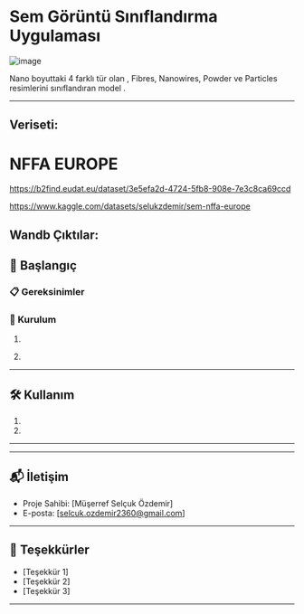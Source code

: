 

# Sem Görüntü Sınıflandırma Uygulaması

![image](https://github.com/SelcukOzdemir23/sem-images-classification/assets/72154925/795b31b9-f827-4841-b3b8-6dbccf372843)

Nano boyuttaki 4 farklı tür olan , Fibres, Nanowires, Powder ve Particles resimlerini sınıflandıran model .

---

## Veriseti:

# NFFA EUROPE
https://b2find.eudat.eu/dataset/3e5efa2d-4724-5fb8-908e-7e3c8ca69ccd

https://www.kaggle.com/datasets/selukzdemir/sem-nffa-europe


## Wandb Çıktılar:


## 🚀 Başlangıç



### 📋 Gereksinimler



### 🔧 Kurulum

1.
    ```

2. 
   

---

## 🛠️ Kullanım

1. 

2.

---




---

## 📬 İletişim

- Proje Sahibi: [Müşerref Selçuk Özdemir]
- E-posta: [selcuk.ozdemir2360@gmail.com]

---

## 🙌 Teşekkürler

- [Teşekkür 1]
- [Teşekkür 2]
- [Teşekkür 3]

---
